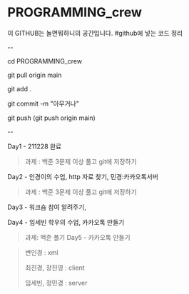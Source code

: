 # PROGRAMMING_crew

이 GITHUB는 놀면뭐하니의 공간입니다.
#github에 넣는 코드 정리

--

cd PROGRAMMING_crew

git pull origin main

git add .

git commit -m "아무거나"

git push (git push origin main)

--


Day1 - 211228 완료

> 과제 : 백준 3문제 이상 풀고 git에 저장하기
  
Day2 - 인경이의 수업, http 자료 찾기, 민경:카카오톡서버

> 과제 : 백준 3문제 이상 풀고 git에 저장하기

Day3 - 워크숍 참여 알려주기, 

Day4 - 임세빈 학우의 수업, 카카오톡 만들기

>과제: 백준 풀기
Day5 - 카카오톡 만들기

>변인경 : xml
>
>최진경, 장진영 : client
>
>임세빈, 정민경 : server
